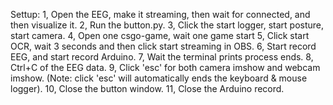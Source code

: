 Settup:
1, Open the EEG, make it streaming, then wait for connected, and then visualize it.
2, Run the button.py.
3, Click the start logger, start posture, start camera.
4, Open one csgo-game, wait one game start
5, Click start OCR, wait 3 seconds and then click start streaming in OBS.
6, Start record EEG, and start record Arduino.
7, Wait the terminal prints process ends.
8, Ctrl+C of the EEG data.
9, Click 'esc' for both camera imshow and webcam imshow. (Note: click 'esc' will automatically ends the keyboard & mouse logger).
10, Close the button window.
11, Close the Arduino record.
